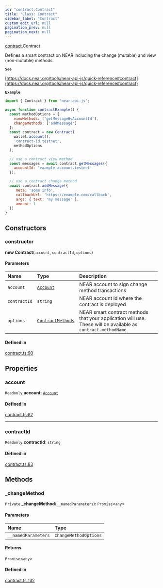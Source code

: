 ```yaml
---
id: "contract.Contract"
title: "Class: Contract"
sidebar_label: "Contract"
custom_edit_url: null
pagination_prev: null
pagination_next: null
---
```


[contract](../modules/contract.md).Contract

Defines a smart contract on NEAR including the change (mutable) and view (non-mutable) methods

**`See`**

[https://docs.near.org/tools/near-api-js/quick-reference#contract](https://docs.near.org/tools/near-api-js/quick-reference#contract)

**`Example`**

```js
import { Contract } from 'near-api-js';

async function contractExample() {
  const methodOptions = {
    viewMethods: ['getMessageByAccountId'],
    changeMethods: ['addMessage']
  };
  const contract = new Contract(
    wallet.account(),
    'contract-id.testnet',
    methodOptions
  );

  // use a contract view method
  const messages = await contract.getMessages({
    accountId: 'example-account.testnet'
  });

  // use a contract change method
  await contract.addMessage({
     meta: 'some info',
     callbackUrl: 'https://example.com/callback',
     args: { text: 'my message' },
     amount: 1
  })
}
```

## Constructors

### constructor

**new Contract**(`account`, `contractId`, `options`)

#### Parameters

| Name | Type | Description |
| :------ | :------ | :------ |
| `account` | [`Account`](account.Account.md) | NEAR account to sign change method transactions |
| `contractId` | `string` | NEAR account id where the contract is deployed |
| `options` | [`ContractMethods`](../interfaces/contract.ContractMethods.md) | NEAR smart contract methods that your application will use. These will be available as `contract.methodName` |

#### Defined in

[contract.ts:90](https://github.com/maxhr/near--near-api-js/blob/a0c9a104/packages/near-api-js/src/contract.ts#L90)

## Properties

### account

 `Readonly` **account**: [`Account`](account.Account.md)

#### Defined in

[contract.ts:82](https://github.com/maxhr/near--near-api-js/blob/a0c9a104/packages/near-api-js/src/contract.ts#L82)

___

### contractId

 `Readonly` **contractId**: `string`

#### Defined in

[contract.ts:83](https://github.com/maxhr/near--near-api-js/blob/a0c9a104/packages/near-api-js/src/contract.ts#L83)

## Methods

### \_changeMethod

`Private` **_changeMethod**(`__namedParameters`): `Promise`<`any`\>

#### Parameters

| Name | Type |
| :------ | :------ |
| `__namedParameters` | `ChangeMethodOptions` |

#### Returns

`Promise`<`any`\>

#### Defined in

[contract.ts:132](https://github.com/maxhr/near--near-api-js/blob/a0c9a104/packages/near-api-js/src/contract.ts#L132)
